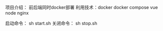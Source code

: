 项目介绍：
    前后端同时docker部署
利用技术：docker docker compose vue node nginx

启动命令：
    sh start.sh
关闭命令：
    sh stop.sh

